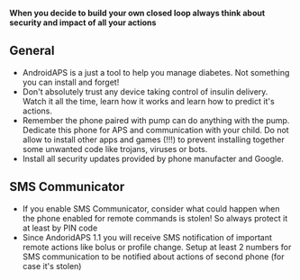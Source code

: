 **When you decide to build your own closed loop always think about security and impact of all your actions**

## General

* AndroidAPS is a just a tool to help you manage diabetes. Not something you can install and forget!
* Don't absolutely trust any device taking control of insulin delivery. Watch it all the time, learn how it works and learn how to predict it's actions.
* Remember the phone paired with pump can do anything with the pump. Dedicate this phone for APS and communication with your child. Do not allow to install other apps and games (!!!) to prevent installing together some unwanted code like trojans, viruses or bots.
* Install all security updates provided by phone manufacter and Google.

## SMS Communicator

* If you enable SMS Communicator, consider what could happen when the phone enabled for remote commands is stolen! So always protect it at least by PIN code
* Since AndoridAPS 1.1 you will receive SMS notification of important remote actions like bolus or profile change. Setup at least 2 numbers for SMS communication to be notified about actions of second phone (for case it's stolen)